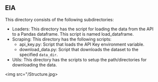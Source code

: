 ## EIA

This directory consists of the following subdirectories:

- Loaders: This directory has the script for loading the data from the API to a Pandas dataframe. This script is named load_dataframe.
- Scraping: This directory has the following scripts:
    - api_key.py: Script that loads the API Key environment variable.
    - download_data.py: Script that downloads the dataset to the specified `data_dir`.
- Utils: This directory has the scripts to setup the path/directories for downloading the data.

<img src="/Structure.jpg>